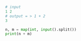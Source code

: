 ```python
# input
1 2
# output = > 1 + 2
3
```



```python
n, m = map(int, input().split())
print(n + m)
```

